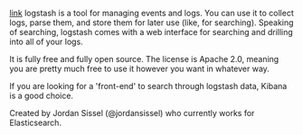 [link](http://logstash.net/)
logstash is a tool for managing events and logs. You can use it to collect logs,
parse them, and store them for later use (like, for searching). Speaking of
searching, logstash comes with a web interface for searching and drilling into
all of your logs.

It is fully free and fully open source. The license is Apache 2.0, meaning you
are pretty much free to use it however you want in whatever way.

If you are looking for a 'front-end' to search through logstash data, Kibana
is a good choice.

Created by Jordan Sissel (@jordansissel) who currently works for Elasticsearch.

